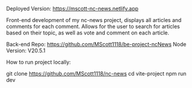 Deployed Version: https://mscott-nc-news.netlify.app

Front-end development of my nc-news project, displays all articles and comments for each comment. Allows for the user to search for articles based on their topic,
as well as vote and comment on each article.

Back-end Repo: https://github.com/MScott1118/be-project-ncNews
Node Version: V20.5.1

How to run project locally:

git clone https://github.com/MScott1118/nc-news
cd vite-project
npm run dev
